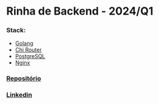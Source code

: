 # Rinha de Backend - 2024/Q1

### Stack:
- [Golang](https://go.dev/)
- [Chi Router](https://go-chi.io/)
- [PostgreSQL](https://www.postgresql.org/)
- [Nginx](https://www.nginx.com/)

### [Repositório](https://github.com/dscamargo/rinha-backend-2024-q1-golang)
### [Linkedin](https://www.linkedin.com/in/douglas-simon-camargo/)